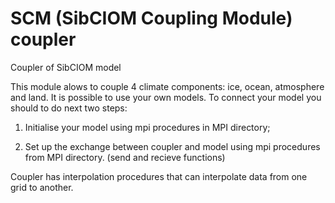 # SCM (SibCIOM Coupling Module) coupler
Coupler of SibCIOM model

This module alows to couple 4 climate components: ice, ocean, atmosphere and land.
It is possible to use your own models. To connect your model you should to do next two steps:
  
  1) Initialise your model using mpi procedures in MPI directory;
  
  2) Set up the exchange between coupler and model using mpi procedures from MPI directory.
     (send and recieve functions)
     
Coupler has interpolation procedures that can interpolate data from one grid to another.
